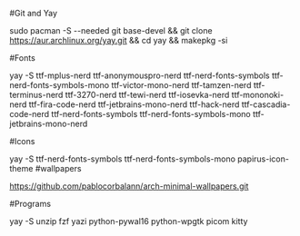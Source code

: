 #Git and Yay

sudo pacman -S --needed git base-devel && git clone https://aur.archlinux.org/yay.git && cd yay && makepkg -si

#Fonts 

yay -S ttf-mplus-nerd ttf-anonymouspro-nerd ttf-nerd-fonts-symbols ttf-nerd-fonts-symbols-mono
ttf-victor-mono-nerd ttf-tamzen-nerd ttf-terminus-nerd ttf-3270-nerd ttf-tewi-nerd ttf-iosevka-nerd ttf-mononoki-nerd
ttf-fira-code-nerd ttf-jetbrains-mono-nerd ttf-hack-nerd ttf-cascadia-code-nerd
ttf-nerd-fonts-symbols ttf-nerd-fonts-symbols-mono ttf-jetbrains-mono-nerd

#Icons

yay -S ttf-nerd-fonts-symbols ttf-nerd-fonts-symbols-mono
papirus-icon-theme 
#wallpapers

https://github.com/pablocorbalann/arch-minimal-wallpapers.git

#Programs 

yay -S unzip fzf yazi python-pywal16 python-wpgtk picom kitty 
